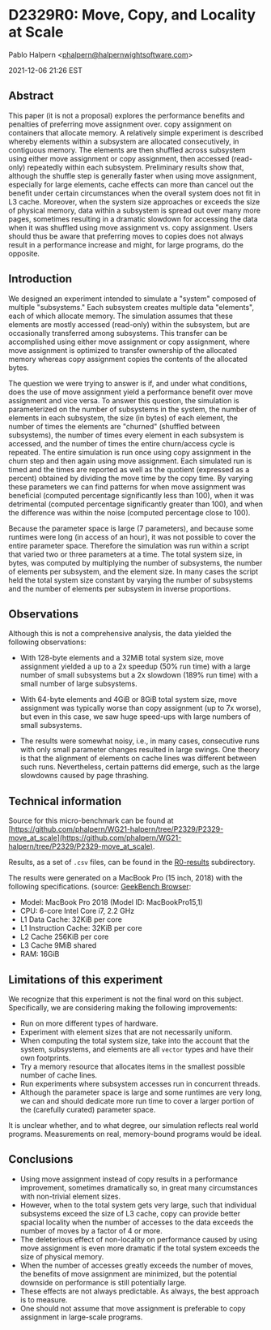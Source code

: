 # D2329R0: Move, Copy, and Locality at Scale

Pablo Halpern <<phalpern@halpernwightsoftware.com>>
<!-- $TimeStamp$ --> 2021-12-06 21:26 EST <!-- $TimeStamp$ -->

## Abstract

This paper (it is not a proposal) explores the performance benefits and
penalties of preferring move assignment over. copy assignment on containers
that allocate memory. A relatively simple experiment is described whereby
elements within a subsystem are allocated consecutively, in contiguous
memory. The elements are then shuffled across subsystem using either move
assignment or copy assignment, then accessed (read-only) repeatedly within each
subsystem. Preliminary results show that, although the shuffle step is
generally faster when using move assignment, especially for large elements,
cache effects can more than cancel out the benefit under certain circumstances
when the overall system does not fit in L3 cache. Moreover, when the system
size approaches or exceeds the size of physical memory, data within a subsystem
is spread out over many more pages, sometimes resulting in a dramatic slowdown
for accessing the data when it was shuffled using move assignment vs. copy
assignment. Users should thus be aware that preferring moves to copies does not
always result in a performance increase and might, for large programs, do the
opposite.

## Introduction

We designed an experiment intended to simulate a "system" composed of multiple
"subsystems."  Each subsystem creates multiple data "elements", each of which
allocate memory. The simulation assumes that these elements are mostly accessed
(read-only) within the subsystem, but are occasionally transferred among
subsystems. This transfer can be accomplished using either move assignment or
copy assignment, where move assignment is optimized to transfer ownership of
the allocated memory whereas copy assignment copies the contents of the
allocated bytes.

The question we were trying to answer is if, and under what conditions, does
the use of move assignment yield a performance benefit over move assignment and
vice versa. To answer this question, the simulation is parameterized on the
number of subsystems in the system, the number of elements in each subsystem,
the size (in bytes) of each element, the number of times the elements are
"churned" (shuffled between subsystems), the number of times every element in
each subsystem is accessed, and the number of times the entire churn/access
cycle is repeated. The entire simulation is run once using copy assignment in
the churn step and then again using move assignment.  Each simulated run is
timed and the times are reported as well as the quotient (expressed as a
percent) obtained by dividing the move time by the copy time. By varying these
parameters we can find patterns for when move assignment was beneficial
(computed percentage significantly less than 100), when it was detrimental
(computed percentage significantly greater than 100), and when the difference
was within the noise (computed percentage close to 100).

Because the parameter space is large (7 parameters), and because some runtimes
were long (in access of an hour), it was not possible to cover the entire
parameter space.  Therefore the simulation was run within a script that varied
two or three parameters at a time.  The total system size, in bytes, was
computed by multiplying the number of subsystems, the number of elements per
subsystem, and the element size. In many cases the script held the total system
size constant by varying the number of subsystems and the number of elements
per subsystem in inverse proportions.

## Observations

Although this is not a comprehensive analysis, the data yielded the following
observations:

* With 128-byte elements and a 32MiB total system size, move assignment yielded
  a up to a 2x speedup (50% run time) with a large number of small subsystems
  but a 2x slowdown (189% run time) with a small number of large subsystems.

* With 64-byte elements and 4GiB or 8GiB total system size, move assignment was
  typically worse than copy assignment (up to 7x worse), but even in this case,
  we saw huge speed-ups with large numbers of small subsystems.

* The results were somewhat noisy, i.e., in many cases, consecutive runs with
  only small parameter changes resulted in large swings.  One theory is that
  the alignment of elements on cache lines was different between such runs.
  Nevertheless, certain patterns did emerge, such as the large slowdowns caused
  by page thrashing.

## Technical information

Source for this micro-benchmark can be found at
[https://github.com/phalpern/WG21-halpern/tree/P2329/P2329-move_at_scale](https://github.com/phalpern/WG21-halpern/tree/P2329/P2329-move_at_scale).

Results, as a set of `.csv` files, can be found in the
[R0-results](https://github.com/phalpern/WG21-halpern/tree/P2329/P2329-move_at_scale/R0-results)
subdirectory.

The results were generated on a MacBook Pro (15 inch, 2018) with the following
specifications. (source:
[GeekBench Browser](https://browser.geekbench.com/v4/compute/2624464):

* Model: MacBook Pro 2018 (Model ID: MacBookPro15,1)
* CPU: 6-core Intel Core i7, 2.2 GHz
* L1 Data Cache: 32KiB per core
* L1 Instruction Cache: 32KiB per core
* L2 Cache 256KiB per core
* L3 Cache 9MiB shared
* RAM: 16GiB


## Limitations of this experiment

We recognize that this experiment is not the final word on this
subject. Specifically, we are considering making the following improvements:

* Run on more different types of hardware.
* Experiment with element sizes that are not necessarily uniform.
* When computing the total system size, take into the account that the system,
  subsystems, and elements are all `vector` types and have their own footprints.
* Try a memory resource that allocates items in the smallest possible number of
  cache lines.
* Run experiments where subsystem accesses run in concurrent threads.
* Although the parameter space is large and some runtimes are very long, we can
  and should dedicate more run time to cover a larger portion of the (carefully
  curated) parameter space.

It is unclear whether, and to what degree, our simulation reflects real world
programs. Measurements on real, memory-bound programs would be ideal.

## Conclusions

* Using move assignment instead of copy results in a performance improvement,
  sometimes dramatically so, in great many circumstances with non-trivial
  element sizes.
* However, when to the total system gets very large, such that individual
  subsystems exceed the size of L3 cache, copy can provide better spacial
  locality when the number of accesses to the data exceeds the number of moves
  by a factor of 4 or more.
* The deleterious effect of non-locality on performance caused by using move
  assignment is even more dramatic if the total system exceeds the size of
  physical memory.
* When the number of accesses greatly exceeds the number of moves, the benefits
  of move assignment are minimized, but the potential downside on performance is
  still potentially large.
* These effects are not always predictable. As always, the best approach is to
  measure.
* One should not assume that move assignment is preferable to copy assignment
  in large-scale programs.
